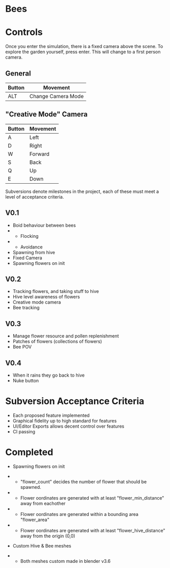 # Bees

# Controls

Once you enter the simulation, there is a fixed camera above the scene.
To explore the garden yourself, press enter. This will change to a first person camera.

## General
|Button|Movement|
|------|--------|
|ALT|Change Camera Mode|

## "Creative Mode" Camera
|Button|Movement|
|----|----|
|A|Left|
|D|Right|
|W|Forward|
|S|Back|
|Q|Up|
|E|Down|

Subversions denote milestones in the project, each of these must meet a level of acceptance criteria.

## V0.1
- Boid behaviour between bees
- - Flocking
- - Avoidance
- Spawning from hive
- Fixed Camera
- Spawning flowers on init

## V0.2
- Tracking flowers, and taking stuff to hive
- Hive level awareness of flowers
- Creative mode camera
- Bee tracking

## V0.3
- Manage flower resource and pollen replenishment
- Patches of flowers (collections of flowers)
- Bee POV

## V0.4
- When it rains they go back to hive
- Nuke button

# Subversion Acceptance Criteria
- Each proposed feature implemented
- Graphical fidelity up to high standard for features
- UI/Editor Exports allows decent control over features
- CI passing

# Completed
- Spawning flowers on init
- - "flower_count" decides the number of flower that should be spawned.
- - Flower oordinates are generated with at least "flower_min_distance" away from eachother
- - Flower oordinates are generated within a bounding area "flower_area"
- - Flower oordinates are generated with at least "flower_hive_distance" away from the origin (0,0)

- Custom Hive & Bee meshes
- - Both meshes custom made in blender v3.6
